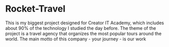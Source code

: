 # Rocket-Travel
This is my biggest project designed for Creator IT Academy, which includes about 90% of the technology I studied the day before. The theme of the project is a travel agency that organizes the most popular tours around the world. The main motto of this company - your journey - is our work

